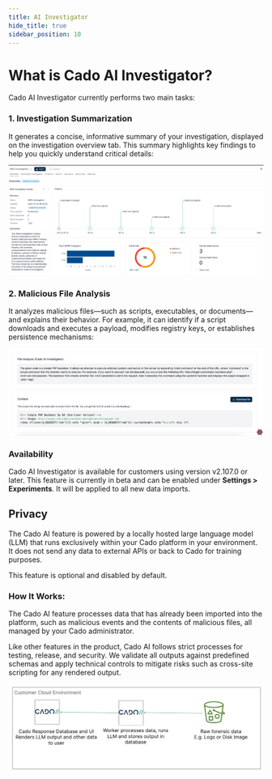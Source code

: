 ```yaml
---
title: AI Investigator
hide_title: true
sidebar_position: 10
---
```


# What is Cado AI Investigator?

Cado AI Investigator currently performs two main tasks:

### 1. Investigation Summarization
It generates a concise, informative summary of your investigation, displayed on the investigation overview tab. This summary highlights key findings to help you quickly understand critical details:

![File Details 1](/img/ai_image1.png)

### 2. Malicious File Analysis
It analyzes malicious files—such as scripts, executables, or documents—and explains their behavior. For example, it can identify if a script downloads and executes a payload, modifies registry keys, or establishes persistence mechanisms:

![File Details 2](/img/ai_image2.png)

### Availability
Cado AI Investigator is available for customers using version v2.107.0 or later. This feature is currently in beta and can be enabled under **Settings > Experiments**. It will be applied to all new data imports.

## Privacy

The Cado AI feature is powered by a locally hosted large language model (LLM) that runs exclusively within your Cado platform in your environment. It does not send any data to external APIs or back to Cado for training purposes.

This feature is optional and disabled by default. 

### How It Works:
The Cado AI feature processes data that has already been imported into the platform, such as malicious events and the contents of malicious files, all managed by your Cado administrator.

Like other features in the product, Cado AI follows strict processes for testing, release, and security. We validate all outputs against predefined schemas and apply technical controls to mitigate risks such as cross-site scripting for any rendered output.

![File Details 3](/img/llm.png)
